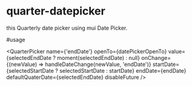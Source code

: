 # quarter-datepicker
this Quarterly date picker using mui Date Picker.


#usage

<QuarterPicker
          name={'endDate'}
          openTo={datePickerOpenTo}
          value={selectedEndDate ? moment(selectedEndDate) : null}
          onChange={(newValue) => handleDateChange(newValue, 'endDate')}
          startDate={selectedStartDate ? selectedStartDate : startDate}
          endDate={endDate}
          defaultQuaterDate={selectedEndDate}
          disableFuture />
